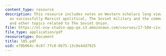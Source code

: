 ```yaml
---
content_type: resource
description: This resource includes notes on Western scholars long viewed military
  as successfully Marxist apolitical, The Soviet military and the communist Party,
  and other topics related to The Soviet Union.
file: https://ol-ocw-studio-app-qa.s3.amazonaws.com/courses/17-584-civil-military-relations-spring-2003/e70b064c0c077fc00b7513c8e4dd7925_l05.pdf
file_type: application/pdf
resourcetype: Document
title: l05.pdf
uid: e70b064c-0c07-7fc0-0b75-13c8e4dd7925
---
```

